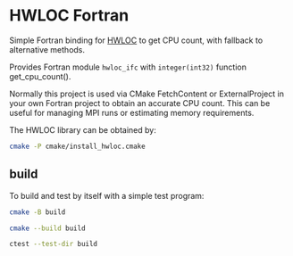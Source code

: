 # HWLOC Fortran

Simple Fortran binding for
[HWLOC](https://www.open-mpi.org/projects/hwloc/)
to get CPU count, with fallback to alternative methods.

Provides Fortran module `hwloc_ifc` with `integer(int32)` function get_cpu_count().

Normally this project is used via CMake FetchContent or ExternalProject in your own Fortran project to obtain an accurate CPU count.
This can be useful for managing MPI runs or estimating memory requirements.

The HWLOC library can be obtained by:

```sh
cmake -P cmake/install_hwloc.cmake
```

## build

To build and test by itself with a simple test program:

```sh
cmake -B build

cmake --build build

ctest --test-dir build
```

